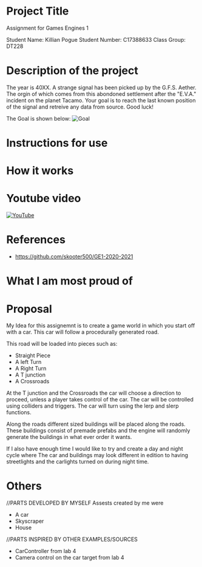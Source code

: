 # Project Title
Assignment for Games Engines 1 

Student Name: Killian Pogue
Student Number: C17388633
Class Group: DT228

# Description of the project

The year is 40XX. A strange signal has been picked up by the G.F.S. Aether. The orgin of which
comes from this abondoned settlement after the "E.V.A." incident on the planet Tacamo.
Your goal is to reach the last known position of the signal and retreive any data from source.
Good luck!


The Goal is shown below:
![Goal](/GamesEnginesAssignment/images/Goal.png) 


# Instructions for use



# How it works


# Youtube video
[![YouTube](http://img.youtube.com/vi/AZE4htRDQn0/0.jpg)](https://youtu.be/AZE4htRDQn0)

# References
* https://github.com/skooter500/GE1-2020-2021

# What I am most proud of


# Proposal
My Idea for this assignemnt is to create a game world in which you start off with a car.
This car will follow a procedurally generated road. 

This road will be loaded into pieces such as:
* Straight Piece
* A left Turn
* A Right Turn
* A T junction 
* A Crossroads

At the T junction and the Crossroads the car will choose a direction to proceed,
unless a player takes control of the car. The car will be controlled using colliders 
and triggers. The car will turn using the lerp and slerp functions. 


Along the roads different sized buildings
will be placed  along the roads. These buildings consist of premade prefabs and the 
engine will randomly generate the buildings in what ever order it wants.


If I also have enough time I would like to try and create a day and night cycle where
The car and buildings may look different in edition to having streetlights and the 
carlights turned on during night time.



# Others
//PARTS DEVELOPED BY MYSELF
Assests created by me were 
* A car
* Skyscraper
* House

//PARTS INSPIRED BY OTHER EXAMPLES/SOURCES
* CarController from lab 4
* Camera control on the car target from lab 4







